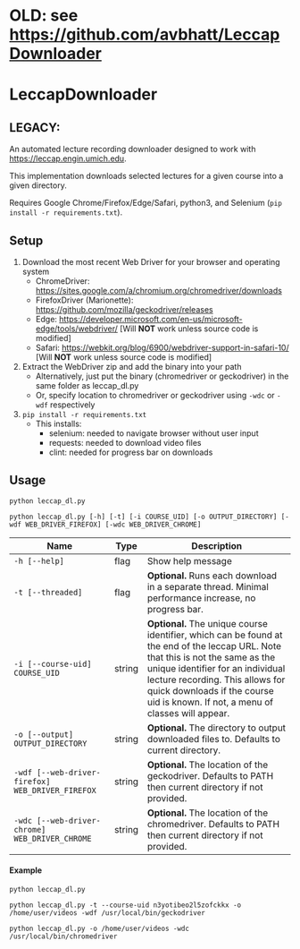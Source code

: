 # OLD: see https://github.com/avbhatt/LeccapDownloader
# LeccapDownloader

## LEGACY:
An automated lecture recording downloader designed to work with https://leccap.engin.umich.edu.

This implementation downloads selected lectures for a given course into a given directory.

Requires Google Chrome/Firefox/Edge/Safari, python3, and Selenium (`pip install -r requirements.txt`).

## Setup

1. Download the most recent Web Driver for your browser and operating system
    * ChromeDriver: https://sites.google.com/a/chromium.org/chromedriver/downloads
    * FirefoxDriver (Marionette): https://github.com/mozilla/geckodriver/releases
    * Edge: https://developer.microsoft.com/en-us/microsoft-edge/tools/webdriver/ [Will **NOT** work unless source code is modified]
    * Safari: https://webkit.org/blog/6900/webdriver-support-in-safari-10/ [Will **NOT** work unless source code is modified]
2. Extract the WebDriver zip and add the binary into your path
    * Alternatively, just put the binary (chromedriver or geckodriver) in the same folder as leccap_dl.py
    * Or, specify location to chromedriver or geckodriver using `-wdc` or `-wdf` respectively
3. `pip install -r requirements.txt`
    * This installs:
         * selenium: needed to navigate browser without user input
         * requests: needed to download video files
         * clint: needed for progress bar on downloads

## Usage
`python leccap_dl.py`

`python leccap_dl.py [-h] [-t] [-i COURSE_UID] [-o OUTPUT_DIRECTORY] [-wdf WEB_DRIVER_FIREFOX] [-wdc WEB_DRIVER_CHROME]`

**Name** | **Type** | **Description**
--- | --- | ---
`-h [--help]` | flag | Show help message
`-t [--threaded]`| flag | **Optional.** Runs each download in a separate thread. Minimal performance increase, no progress bar.
`-i [--course-uid] COURSE_UID` | string | **Optional.** The unique course identifier, which can be found at the end of the leccap URL. Note that this is not the same as the unique identifier for an individual lecture recording. This allows for quick downloads if the course uid is known. If not, a menu of classes will appear.
`-o [--output] OUTPUT_DIRECTORY` | string | **Optional.** The directory to output downloaded files to. Defaults to current directory.
`-wdf [--web-driver-firefox] WEB_DRIVER_FIREFOX` | string | **Optional.** The location of the geckodriver. Defaults to PATH then current directory if not provided.
`-wdc [--web-driver-chrome] WEB_DRIVER_CHROME` | string | **Optional.** The location of the chromedriver. Defaults to PATH then current directory if not provided.



#### Example
`python leccap_dl.py`

`python leccap_dl.py -t --course-uid n3yotibeo2l5zofckkx -o /home/user/videos -wdf /usr/local/bin/geckodriver`

`python leccap_dl.py -o /home/user/videos -wdc /usr/local/bin/chromedriver`
